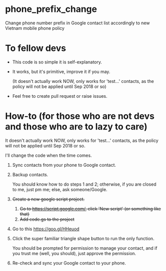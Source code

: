 # phone_prefix_change
Change phone number prefix in Google contact list accordingly to new Vietnam mobile phone policy

# To fellow devs
- This code is so simple it is self-explanatory.
- It works, but it's primitive, improve it if you may. 

    (It doesn't actually work NOW, only works for 'test...' contacts, as the policy will not be applied until Sep 2018 or so)
- Feel free to create pull request or raise issues.

# How-to (for those who are not devs and those who are to lazy to care)

It doesn't actually work NOW, only works for 'test...' contacts, as the policy will not be applied until Sep 2018 or so.

I'll change the code when the time comes.

1. Sync contacts from your phone to Google contact.
2. Backup contacts.

    You should know how to do steps 1 and 2; otherwise, if you are closed to me, just pm me; else, ask someone/Google.

3. ~~Create a new google script project.~~
    1. ~~Go to https://script.google.com/, click 'New script' (or something like that)~~
    2. ~~Add code.gs to the project~~
3. Go to this https://goo.gl/HHeuod
4. Click the super familiar triangle shape button to run the only function.

    You should be prompted for permission to manage your contact, and if you trust me (well, you should), just approve the permission.
5. Re-check and sync your Google contact to your phone.
